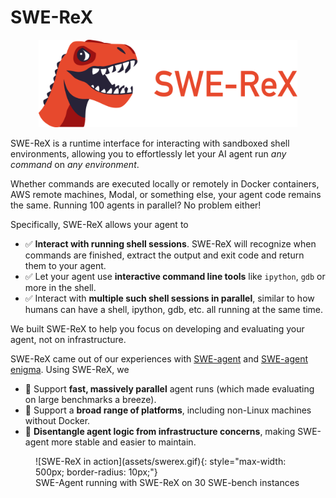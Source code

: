 # SWE-ReX

<div style="text-align:center">
    <img src="assets/swe-rex-logo.svg" alt="SWE-ReX" style="max-height: 10em"/>
</div>

SWE-ReX is a runtime interface for interacting with sandboxed shell environments, allowing you to effortlessly let your AI agent run *any command* on *any environment*.

Whether commands are executed locally or remotely in Docker containers, AWS remote machines, Modal, or something else, your agent code remains the same.
Running 100 agents in parallel? No problem either!

Specifically, SWE-ReX allows your agent to

* ✅ **Interact with running shell sessions**. SWE-ReX will recognize when commands are finished, extract the output and exit code and return them to your agent.
* ✅ Let your agent use **interactive command line tools** like `ipython`, `gdb` or more in the shell.
* ✅ Interact with **multiple such shell sessions in parallel**, similar to how humans can have a shell, ipython, gdb, etc. all running at the same time.

We built SWE-ReX to help you focus on developing and evaluating your agent, not on infrastructure.

SWE-ReX came out of our experiences with [SWE-agent][] and [SWE-agent enigma][enigma].
Using SWE-ReX, we

* 🦖 Support **fast, massively parallel** agent runs (which made evaluating on large benchmarks a breeze).
* 🦖 Support a **broad range of platforms**, including non-Linux machines without Docker.
* 🦖 **Disentangle agent logic from infrastructure concerns**, making SWE-agent more stable and easier to maintain.

<figure markdown="span">
![SWE-ReX in action](assets/swerex.gif){: style="max-width: 500px; border-radius: 10px;"}
<figcaption>SWE-Agent running with SWE-ReX on 30 SWE-bench instances</figcaption>
</figure>


[SWE-agent]: https://swe-agent.com
[enigma]: https://enigma-agent.com